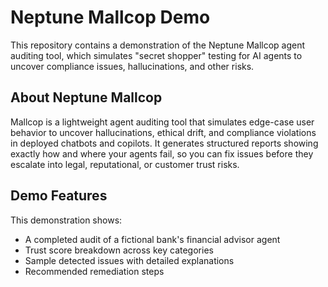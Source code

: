 # Neptune Mallcop Demo

This repository contains a demonstration of the Neptune Mallcop agent auditing tool, which simulates "secret shopper" testing for AI agents to uncover compliance issues, hallucinations, and other risks.

## About Neptune Mallcop

Mallcop is a lightweight agent auditing tool that simulates edge-case user behavior to uncover hallucinations, ethical drift, and compliance violations in deployed chatbots and copilots. It generates structured reports showing exactly how and where your agents fail, so you can fix issues before they escalate into legal, reputational, or customer trust risks.

## Demo Features

This demonstration shows:
- A completed audit of a fictional bank's financial advisor agent
- Trust score breakdown across key categories
- Sample detected issues with detailed explanations
- Recommended remediation steps


